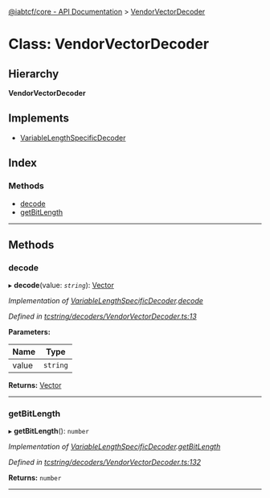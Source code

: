 [@iabtcf/core - API Documentation](../README.md) > [VendorVectorDecoder](../classes/vendorvectordecoder.md)

# Class: VendorVectorDecoder

## Hierarchy

**VendorVectorDecoder**

## Implements

* [VariableLengthSpecificDecoder](../interfaces/variablelengthspecificdecoder.md)

## Index

### Methods

* [decode](vendorvectordecoder.md#decode)
* [getBitLength](vendorvectordecoder.md#getbitlength)

---

## Methods

<a id="decode"></a>

###  decode

▸ **decode**(value: *`string`*): [Vector](vector.md)

*Implementation of [VariableLengthSpecificDecoder](../interfaces/variablelengthspecificdecoder.md).[decode](../interfaces/variablelengthspecificdecoder.md#decode)*

*Defined in [tcstring/decoders/VendorVectorDecoder.ts:13](https://github.com/chrispaterson/iabtcf-es/blob/af1d026/modules/core/src/tcstring/decoders/VendorVectorDecoder.ts#L13)*

**Parameters:**

| Name | Type |
| ------ | ------ |
| value | `string` |

**Returns:** [Vector](vector.md)

___
<a id="getbitlength"></a>

###  getBitLength

▸ **getBitLength**(): `number`

*Implementation of [VariableLengthSpecificDecoder](../interfaces/variablelengthspecificdecoder.md).[getBitLength](../interfaces/variablelengthspecificdecoder.md#getbitlength)*

*Defined in [tcstring/decoders/VendorVectorDecoder.ts:132](https://github.com/chrispaterson/iabtcf-es/blob/af1d026/modules/core/src/tcstring/decoders/VendorVectorDecoder.ts#L132)*

**Returns:** `number`

___

